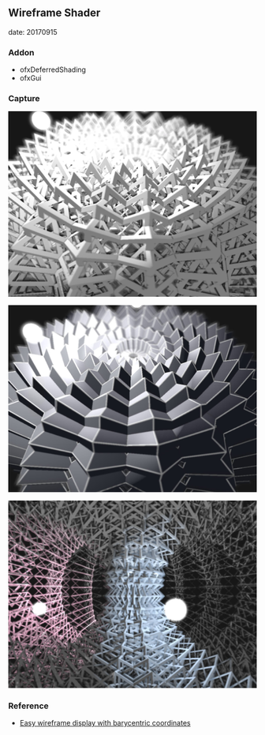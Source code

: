 ## Wireframe Shader
date: 20170915

### Addon
* ofxDeferredShading
* ofxGui

### Capture
![1](./bin/screenshot1.jpg)

![2](./bin/screenshot2.jpg)

![3](./bin/screenshot3.jpg)

### Reference
* [Easy wireframe display with barycentric coordinates](http://codeflow.org/entries/2012/aug/02/easy-wireframe-display-with-barycentric-coordinates/)
